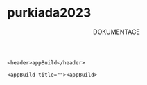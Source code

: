 # purkiada2023
<!DOCTYPE html>
<html lang="cs">
  <head></head>
  <body>
    <header>DOKUMENTACE</header>
    
    <header>appBuild</header>
    
    <appBuild title=""><appBuild>
  </body>
</html>
